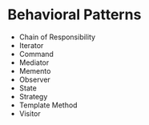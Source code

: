# Behavioral Patterns
- Chain of Responsibility
- Iterator
- Command
- Mediator
- Memento
- Observer
- State
- Strategy
- Template Method
- Visitor
